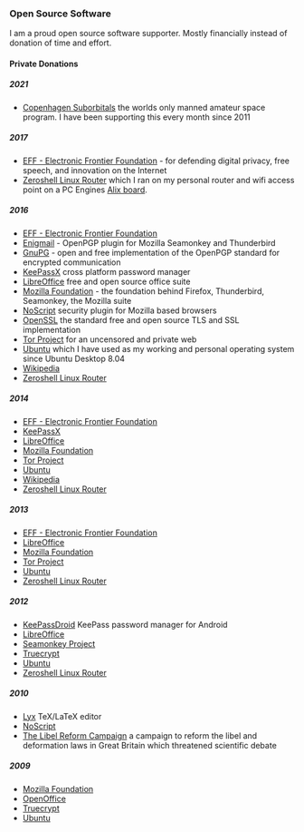 ### Open Source Software

I am a proud open source software supporter. Mostly financially instead of donation of time and effort.

#### Private Donations

##### 2021

* [Copenhagen Suborbitals](https://copenhagensuborbitals.com) the worlds only manned amateur space program. I have been supporting this every month since 2011

##### 2017

* [EFF - Electronic Frontier Foundation](https://www.eff.org/) - for defending digital privacy, free speech, and innovation on the Internet
* [Zeroshell Linux Router](https://zeroshell.org/) which I ran on my personal router and wifi access point on a PC Engines [Alix board](https://www.pcengines.ch/alix.htm).

##### 2016

* [EFF - Electronic Frontier Foundation](https://www.eff.org/)
* [Enigmail](https://www.enigmail.net/) - OpenPGP plugin for Mozilla Seamonkey and Thunderbird
* [GnuPG](https://gnupg.org/) - open and free implementation of the OpenPGP standard for encrypted communication
* [KeePassX](https://www.keepassx.org/) cross platform password manager
* [LibreOffice](https://www.libreoffice.org/) free and open source office suite
* [Mozilla Foundation](https://www.mozilla.org) - the foundation behind Firefox, Thunderbird, Seamonkey, the Mozilla suite
* [NoScript](https://noscript.net/) security plugin for Mozilla based browsers
* [OpenSSL](https://www.openssl.org/) the standard free and open source TLS and SSL implementation
* [Tor Project](https://www.torproject.org/) for an uncensored and private web
* [Ubuntu](https://ubuntu.com/) which I have used as my working and personal operating system since Ubuntu Desktop 8.04
* [Wikipedia](https://www.wikipedia.org/)
* [Zeroshell Linux Router](https://zeroshell.org/)

##### 2014

* [EFF - Electronic Frontier Foundation](https://www.eff.org/)
* [KeePassX](https://www.keepassx.org/)
* [LibreOffice](https://www.libreoffice.org/)
* [Mozilla Foundation](https://www.mozilla.org)
* [Tor Project](https://www.torproject.org/)
* [Ubuntu](https://ubuntu.com/)
* [Wikipedia](https://www.wikipedia.org/)
* [Zeroshell Linux Router](https://zeroshell.org/)

##### 2013

* [EFF - Electronic Frontier Foundation](https://www.eff.org/)
* [LibreOffice](https://www.libreoffice.org/)
* [Mozilla Foundation](https://www.mozilla.org)
* [Tor Project](https://www.torproject.org/)
* [Ubuntu](https://ubuntu.com/)
* [Zeroshell Linux Router](https://zeroshell.org/)

##### 2012

* [KeePassDroid](http://www.keepassdroid.com/) KeePass password manager for Android
* [LibreOffice](https://www.libreoffice.org/)
* [Seamonkey Project](https://www.seamonkey-project.org/)
* [Truecrypt](http://www.truecrypt.org/)
* [Ubuntu](https://ubuntu.com/)
* [Zeroshell Linux Router](https://zeroshell.org/)

##### 2010

* [Lyx](https://www.lyx.org/) TeX/LaTeX editor
* [NoScript](https://noscript.net/)
* [The Libel Reform Campaign](http://www.libelreform.org/) a campaign to reform the libel and deformation laws in Great Britain which threatened scientific debate

##### 2009

* [Mozilla Foundation](https://www.mozilla.org)
* [OpenOffice](https://www.openoffice.org/)
* [Truecrypt](http://www.truecrypt.org/)
* [Ubuntu](https://ubuntu.com/)
